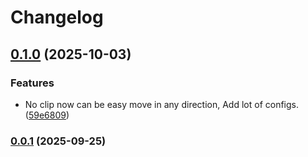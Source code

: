 # Changelog

## [0.1.0](https://github.com/T2PeNBiX99wcoxKv3A4g/HKS-NoClip/compare/v0.0.1...v0.1.0) (2025-10-03)

### Features

* No clip now can be easy move in any direction, Add lot of configs. ([59e6809](https://github.com/T2PeNBiX99wcoxKv3A4g/HKS-NoClip/commit/59e6809d05777124cd9418b504e9f90c25fdfd0c))

### [0.0.1](https://github.com/T2PeNBiX99wcoxKv3A4g/HKS-NoClip/compare/v0.0.0...v0.0.1) (2025-09-25)